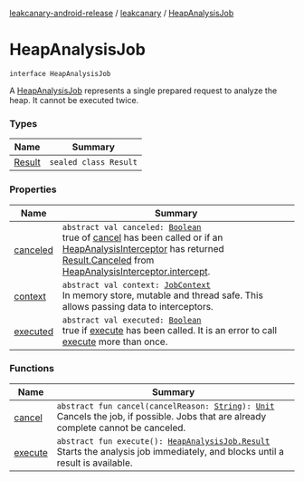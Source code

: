 [leakcanary-android-release](../../index.md) / [leakcanary](../index.md) / [HeapAnalysisJob](./index.md)

# HeapAnalysisJob

`interface HeapAnalysisJob`

A [HeapAnalysisJob](./index.md) represents a single prepared request to analyze the heap. It cannot be
executed twice.

### Types

| Name | Summary |
|---|---|
| [Result](-result/index.md) | `sealed class Result` |

### Properties

| Name | Summary |
|---|---|
| [canceled](canceled.md) | `abstract val canceled: `[`Boolean`](https://kotlinlang.org/api/latest/jvm/stdlib/kotlin/-boolean/index.html)<br>true of [cancel](cancel.md) has been called or if an [HeapAnalysisInterceptor](../-heap-analysis-interceptor/index.md) has returned [Result.Canceled](-result/-canceled/index.md) from [HeapAnalysisInterceptor.intercept](../-heap-analysis-interceptor/intercept.md). |
| [context](context.md) | `abstract val context: `[`JobContext`](../-job-context/index.md)<br>In memory store, mutable and thread safe. This allows passing data to interceptors. |
| [executed](executed.md) | `abstract val executed: `[`Boolean`](https://kotlinlang.org/api/latest/jvm/stdlib/kotlin/-boolean/index.html)<br>true if [execute](execute.md) has been called. It is an error to call [execute](execute.md) more than once. |

### Functions

| Name | Summary |
|---|---|
| [cancel](cancel.md) | `abstract fun cancel(cancelReason: `[`String`](https://kotlinlang.org/api/latest/jvm/stdlib/kotlin/-string/index.html)`): `[`Unit`](https://kotlinlang.org/api/latest/jvm/stdlib/kotlin/-unit/index.html)<br>Cancels the job, if possible. Jobs that are already complete cannot be canceled. |
| [execute](execute.md) | `abstract fun execute(): `[`HeapAnalysisJob.Result`](-result/index.md)<br>Starts the analysis job immediately, and blocks until a result is available. |
